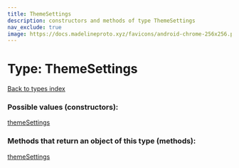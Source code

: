 ```yaml
---
title: ThemeSettings
description: constructors and methods of type ThemeSettings
nav_exclude: true
image: https://docs.madelineproto.xyz/favicons/android-chrome-256x256.png
---
```

# Type: ThemeSettings
[Back to types index](index.md)



### Possible values (constructors):

[themeSettings](/API_docs/constructors/themeSettings.md)  



### Methods that return an object of this type (methods):



[themeSettings](/API_docs/constructors/themeSettings.md)  

